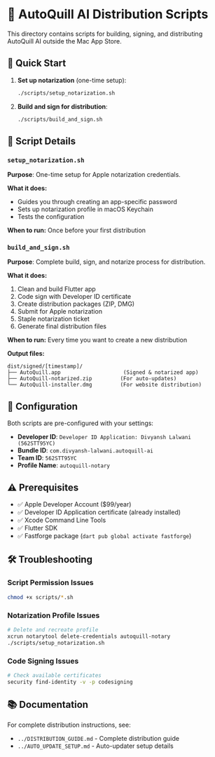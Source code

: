 # 📁 AutoQuill AI Distribution Scripts

This directory contains scripts for building, signing, and distributing AutoQuill AI outside the Mac App Store.

## 🚀 Quick Start

1. **Set up notarization** (one-time setup):
   ```bash
   ./scripts/setup_notarization.sh
   ```

2. **Build and sign for distribution**:
   ```bash
   ./scripts/build_and_sign.sh
   ```

## 📄 Script Details

### `setup_notarization.sh`
**Purpose**: One-time setup for Apple notarization credentials.

**What it does:**
- Guides you through creating an app-specific password
- Sets up notarization profile in macOS Keychain
- Tests the configuration

**When to run:** Once before your first distribution

### `build_and_sign.sh`
**Purpose**: Complete build, sign, and notarize process for distribution.

**What it does:**
1. Clean and build Flutter app
2. Code sign with Developer ID certificate
3. Create distribution packages (ZIP, DMG)
4. Submit for Apple notarization
5. Staple notarization ticket
6. Generate final distribution files

**When to run:** Every time you want to create a new distribution

**Output files:**
```
dist/signed/[timestamp]/
├── AutoQuill.app                    (Signed & notarized app)
├── AutoQuill-notarized.zip         (For auto-updates)
└── AutoQuill-installer.dmg         (For website distribution)
```

## 🔧 Configuration

Both scripts are pre-configured with your settings:
- **Developer ID**: `Developer ID Application: Divyansh Lalwani (562STT95YC)`
- **Bundle ID**: `com.divyansh-lalwani.autoquill-ai`
- **Team ID**: `562STT95YC`
- **Profile Name**: `autoquill-notary`

## ⚠️ Prerequisites

- ✅ Apple Developer Account ($99/year)
- ✅ Developer ID Application certificate (already installed)
- ✅ Xcode Command Line Tools
- ✅ Flutter SDK
- ✅ Fastforge package (`dart pub global activate fastforge`)

## 🛠️ Troubleshooting

### Script Permission Issues
```bash
chmod +x scripts/*.sh
```

### Notarization Profile Issues
```bash
# Delete and recreate profile
xcrun notarytool delete-credentials autoquill-notary
./scripts/setup_notarization.sh
```

### Code Signing Issues
```bash
# Check available certificates
security find-identity -v -p codesigning
```

## 📚 Documentation

For complete distribution instructions, see:
- `../DISTRIBUTION_GUIDE.md` - Complete distribution guide
- `../AUTO_UPDATE_SETUP.md` - Auto-updater setup details 